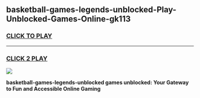 
## basketball-games-legends-unblocked-Play-Unblocked-Games-Online-gk113
<h3>
<a href="https://premium76.site?title=basketball-games-legends-unblocked&ref=25A">CLICK TO PLAY</a></h3>
<hr>

<h3>
<a href="https://premium76.site?title=basketball-games-legends-unblocked&ref=25A">CLICK 2 PLAY</a>
  
</h3>

<a href="https://premium76.site?title=basketball-games-legends-unblocked&ref=25A"><img src="https://clearcache.store/games.png"></a>


**basketball-games-legends-unblocked games unblocked: Your Gateway to Fun and Accessible Online Gaming**
